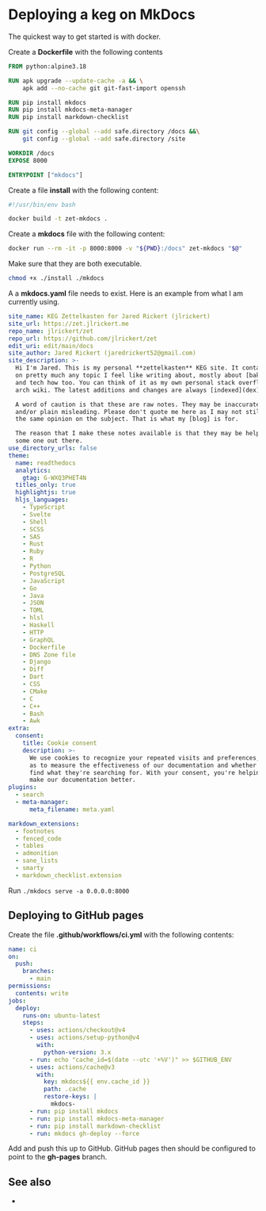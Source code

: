 # Deploying a keg on MkDocs

The quickest way to get started is with docker.

Create a **Dockerfile** with the following contents

```Dockerfile
FROM python:alpine3.18

RUN apk upgrade --update-cache -a && \
    apk add --no-cache git git-fast-import openssh

RUN pip install mkdocs
RUN pip install mkdocs-meta-manager
RUN pip install markdown-checklist

RUN git config --global --add safe.directory /docs &&\
    git config --global --add safe.directory /site

WORKDIR /docs
EXPOSE 8000

ENTRYPOINT ["mkdocs"]
```

Create a file **install** with the following content:

```bash
#!/usr/bin/env bash

docker build -t zet-mkdocs .
```

Create a **mkdocs** file with the following content:

```bash
docker run --rm -it -p 8000:8000 -v "${PWD}:/docs" zet-mkdocs "$@"
```

Make sure that they are both executable.

```bash
chmod +x ./install ./mkdocs
```

A a **mkdocs.yaml** file needs to exist. Here is an example from what I am
currently using.

```yaml
site_name: KEG Zettelkasten for Jared Rickert (jlrickert)
site_url: https://zet.jlrickert.me
repo_name: jlrickert/zet
repo_url: https://github.com/jlrickert/zet
edit_uri: edit/main/docs
site_author: Jared Rickert (jaredrickert52@gmail.com)
site_description: >-
  Hi I'm Jared. This is my personal **zettelkasten** KEG site. It contains stuff
  on pretty much any topic I feel like writing about, mostly about [baking](292)
  and tech how too. You can think of it as my own personal stack overflow or
  arch wiki. The latest additions and changes are always [indexed](dex).

  A word of caution is that these are raw notes. They may be inaccurate, messy,
  and/or plain misleading. Please don't quote me here as I may not still hold
  the same opinion on the subject. That is what my [blog] is for.

  The reason that I make these notes available is that they may be helpful to
  some one out there.
use_directory_urls: false
theme:
  name: readthedocs
  analytics:
    gtag: G-WXQ3PHET4N
  titles_only: true
  highlightjs: true
  hljs_languages:
    - TypeScript
    - Svelte
    - Shell
    - SCSS
    - SAS
    - Rust
    - Ruby
    - R
    - Python
    - PostgreSQL
    - JavaScript
    - Go
    - Java
    - JSON
    - TOML
    - hlsl
    - Haskell
    - HTTP
    - GraphQL
    - Dockerfile
    - DNS Zone file
    - Django
    - Diff
    - Dart
    - CSS
    - CMake
    - C
    - C++
    - Bash
    - Awk
extra:
  consent:
    title: Cookie consent
    description: >-
      We use cookies to recognize your repeated visits and preferences, as well
      as to measure the effectiveness of our documentation and whether users
      find what they're searching for. With your consent, you're helping us to
      make our documentation better.
plugins:
  - search
  - meta-manager:
      meta_filename: meta.yaml

markdown_extensions:
  - footnotes
  - fenced_code
  - tables
  - admonition
  - sane_lists
  - smarty
  - markdown_checklist.extension
```

Run `./mkdocs serve -a 0.0.0.0:8000`

## Deploying to GitHub pages

Create the file **.github/workflows/ci.yml** with the following contents:

```yaml
name: ci
on:
  push:
    branches:
      - main
permissions:
  contents: write
jobs:
  deploy:
    runs-on: ubuntu-latest
    steps:
      - uses: actions/checkout@v4
      - uses: actions/setup-python@v4
        with:
          python-version: 3.x
      - run: echo "cache_id=$(date --utc '+%V')" >> $GITHUB_ENV
      - uses: actions/cache@v3
        with:
          key: mkdocs${{ env.cache_id }}
          path: .cache
          restore-keys: |
            mkdocs-
      - run: pip install mkdocs
      - run: pip install mkdocs-meta-manager
      - run: pip install markdown-checklist
      - run: mkdocs gh-deploy --force
```

Add and push this up to GitHub. GitHub pages then should be configured to point
to the **gh-pages** branch.

## See also

- [mkdocs material]:
    https://squidfunk.github.io/mkdocs-material/setup/setting-up-site-search/
